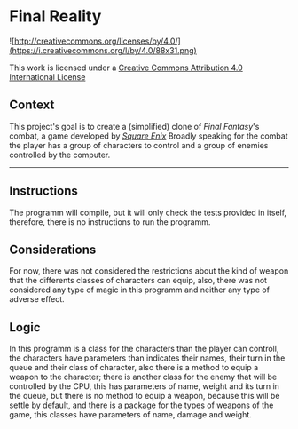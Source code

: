 Final Reality
=============

![http://creativecommons.org/licenses/by/4.0/](https://i.creativecommons.org/l/by/4.0/88x31.png)

This work is licensed under a 
[Creative Commons Attribution 4.0 International License](http://creativecommons.org/licenses/by/4.0/)

Context
-------

This project's goal is to create a (simplified) clone of _Final Fantasy_'s combat, a game developed
by [_Square Enix_](https://www.square-enix.com)
Broadly speaking for the combat the player has a group of characters to control and a group of 
enemies controlled by the computer.

---

**Instructions**
----------------
The programm will compile, but it will only check the tests provided in itself, therefore, there is no
instructions to run the programm.

**Considerations**
------------------
For now, there was not considered the restrictions about the kind of weapon that the differents classes
of characters can equip, also, there was not considered any type of magic in this programm and neither
any type of adverse effect.

**Logic**
---------
In this programm is a class for the characters than the player can controll, the characters have 
parameters than indicates their names, their turn in the queue and their class of character, also there is 
a method to equip a weapon to the character; there is another class for the enemy that will be controlled
by the CPU, this has parameters of name, weight and its turn in the queue, but there is no method to equip
a weapon, because this will be settle by default, and there is a package for the types of weapons of the
game, this classes have parameters of name, damage and weight.
